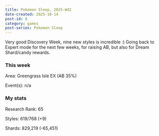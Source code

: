 ```yaml
---
title: Pokemon Sleep, 2025-W42
date-created: 2025-10-14
post-id: 8
category: games
post-series: Pokemon Sleep
---
```

Very good Discovery Week, nine new styles is incredible :) Going back to Expert mode for the next few weeks, for raising AB, but also for Dream
Shard/candy rewards.

### This week

Area: Greengrass Isle EX (AB 35%)

Event(s): n/a

### My stats</h3>

Research Rank: 65

Styles: 619/768 (+9)

Shards: 829,219 (-65,451)